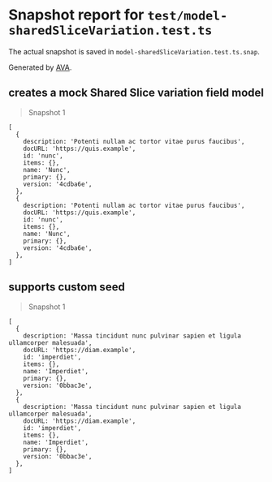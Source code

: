 # Snapshot report for `test/model-sharedSliceVariation.test.ts`

The actual snapshot is saved in `model-sharedSliceVariation.test.ts.snap`.

Generated by [AVA](https://avajs.dev).

## creates a mock Shared Slice variation field model

> Snapshot 1

    [
      {
        description: 'Potenti nullam ac tortor vitae purus faucibus',
        docURL: 'https://quis.example',
        id: 'nunc',
        items: {},
        name: 'Nunc',
        primary: {},
        version: '4cdba6e',
      },
      {
        description: 'Potenti nullam ac tortor vitae purus faucibus',
        docURL: 'https://quis.example',
        id: 'nunc',
        items: {},
        name: 'Nunc',
        primary: {},
        version: '4cdba6e',
      },
    ]

## supports custom seed

> Snapshot 1

    [
      {
        description: 'Massa tincidunt nunc pulvinar sapien et ligula ullamcorper malesuada',
        docURL: 'https://diam.example',
        id: 'imperdiet',
        items: {},
        name: 'Imperdiet',
        primary: {},
        version: '0bbac3e',
      },
      {
        description: 'Massa tincidunt nunc pulvinar sapien et ligula ullamcorper malesuada',
        docURL: 'https://diam.example',
        id: 'imperdiet',
        items: {},
        name: 'Imperdiet',
        primary: {},
        version: '0bbac3e',
      },
    ]
